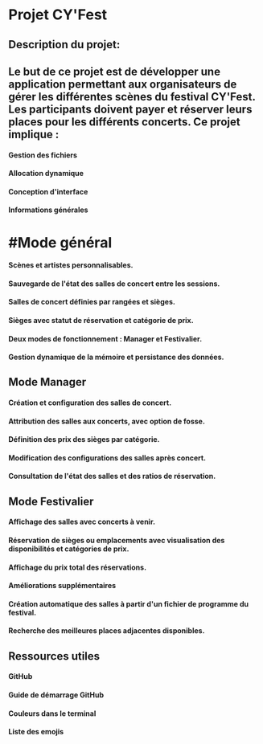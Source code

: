 # Projet CY'Fest

## Description du projet:

## Le but de ce projet est de développer une application permettant aux organisateurs de gérer les différentes scènes du festival CY'Fest. Les participants doivent payer et réserver leurs places pour les différents concerts. Ce projet implique :

#### Gestion des fichiers
#### Allocation dynamique
#### Conception d'interface
#### Informations générales



# #Mode général
#### Scènes et artistes personnalisables.
#### Sauvegarde de l'état des salles de concert entre les sessions.
#### Salles de concert définies par rangées et sièges.
#### Sièges avec statut de réservation et catégorie de prix.
#### Deux modes de fonctionnement : Manager et Festivalier.
#### Gestion dynamique de la mémoire et persistance des données.

## Mode Manager
#### Création et configuration des salles de concert.
#### Attribution des salles aux concerts, avec option de fosse.
#### Définition des prix des sièges par catégorie.
#### Modification des configurations des salles après concert.
#### Consultation de l'état des salles et des ratios de réservation.

## Mode Festivalier
#### Affichage des salles avec concerts à venir.
#### Réservation de sièges ou emplacements avec visualisation des disponibilités et catégories de prix.
#### Affichage du prix total des réservations.
#### Améliorations supplémentaires
#### Création automatique des salles à partir d'un fichier de programme du festival.
#### Recherche des meilleures places adjacentes disponibles.

## Ressources utiles

#### GitHub
#### Guide de démarrage GitHub
#### Couleurs dans le terminal
#### Liste des emojis
